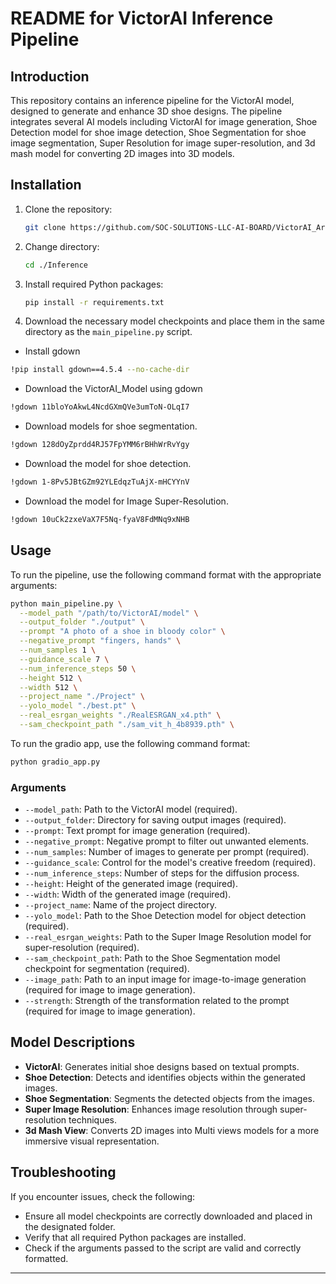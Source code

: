 
# README for VictorAI Inference Pipeline

## Introduction

This repository contains an inference pipeline for the VictorAI model, designed to generate and enhance 3D shoe designs. The pipeline integrates several AI models including VictorAI for image generation, Shoe Detection model for shoe image detection, Shoe Segmentation for shoe image segmentation, Super Resolution for image super-resolution, and 3d mash model for converting 2D images into 3D models.

## Installation

1. Clone the repository:
   ```bash
   git clone https://github.com/SOC-SOLUTIONS-LLC-AI-BOARD/VictorAI_Artifacts.git
   ```

2. Change directory:
   ```bash
   cd ./Inference
   ```

3. Install required Python packages:
   ```bash
   pip install -r requirements.txt
   ```

4. Download the necessary model checkpoints and place them in the same directory as the `main_pipeline.py` script.
- Install gdown
```bash
!pip install gdown==4.5.4 --no-cache-dir
  ```
- Download the VictorAI_Model using gdown
```bash
!gdown 11bloYoAkwL4NcdGXmQVe3umToN-OLqI7
```
- Download models for shoe segmentation.
```bash
!gdown 128dOyZprdd4RJ57FpYMM6rBHhWrRvYgy
```
- Download the model for shoe detection.
```bash
!gdown 1-8Pv5JBtGZm92YLEdqzTuAjX-mHCYYnV
```
- Download the model for Image Super-Resolution.
```bash
!gdown 10uCk2zxeVaX7F5Nq-fyaV8FdMNq9xNHB
```


## Usage

To run the pipeline, use the following command format with the appropriate arguments:

```bash
python main_pipeline.py \
  --model_path "/path/to/VictorAI/model" \
  --output_folder "./output" \
  --prompt "A photo of a shoe in bloody color" \
  --negative_prompt "fingers, hands" \
  --num_samples 1 \
  --guidance_scale 7 \
  --num_inference_steps 50 \
  --height 512 \
  --width 512 \
  --project_name "./Project" \
  --yolo_model "./best.pt" \
  --real_esrgan_weights "./RealESRGAN_x4.pth" \
  --sam_checkpoint_path "./sam_vit_h_4b8939.pth" \
```
To run the gradio app, use the following command format:

```bash
python gradio_app.py 
```

### Arguments

- `--model_path`: Path to the VictorAI model (required).
- `--output_folder`: Directory for saving output images (required).
- `--prompt`: Text prompt for image generation (required).
- `--negative_prompt`: Negative prompt to filter out unwanted elements.
- `--num_samples`: Number of images to generate per prompt (required).
- `--guidance_scale`: Control for the model's creative freedom (required).
- `--num_inference_steps`: Number of steps for the diffusion process.
- `--height`: Height of the generated image (required).
- `--width`: Width of the generated image (required).
- `--project_name`: Name of the project directory.
- `--yolo_model`: Path to the Shoe Detection model for object detection (required).
- `--real_esrgan_weights`: Path to the Super Image Resolution model for super-resolution (required).
- `--sam_checkpoint_path`: Path to the Shoe Segmentation model checkpoint for segmentation (required).
- `--image_path`: Path to an input image for image-to-image generation (required for image to image generation).
- `--strength`: Strength of the transformation related to the prompt (required for image to image generation).

## Model Descriptions

- **VictorAI**: Generates initial shoe designs based on textual prompts.
- **Shoe Detection**: Detects and identifies objects within the generated images.
- **Shoe Segmentation**: Segments the detected objects from the images.
- **Super Image Resolution**: Enhances image resolution through super-resolution techniques.
- **3d Mash View**: Converts 2D images into Multi views models for a more immersive visual representation.

## Troubleshooting

If you encounter issues, check the following:

- Ensure all model checkpoints are correctly downloaded and placed in the designated folder.
- Verify that all required Python packages are installed.
- Check if the arguments passed to the script are valid and correctly formatted.

---
